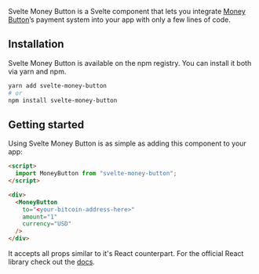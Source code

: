 Svelte Money Button is a Svelte component that lets you integrate [Money Button](https://moneybutton.com)’s payment system into your app with only a few lines of code.

## Installation

Svelte Money Button is available on the npm registry. You can install it both via yarn and npm.

```sh
yarn add svelte-money-button
# or
npm install svelte-money-button
```

## Getting started

Using Svelte Money Button is as simple as adding this component to your app:

```html
<script>
  import MoneyButton from "svelte-money-button";
</script>

<div>
  <MoneyButton
    to="<your-bitcoin-address-here>"
    amount="1"
    currency="USD"
  />
</div>
```

It accepts all props similar to it's React counterpart. For the official React library check out the [docs](https://docs.moneybutton.com/docs/react-money-button.html).

